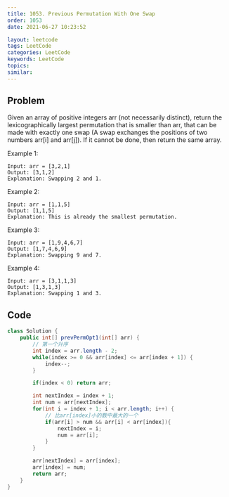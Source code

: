 ```yaml
---
title: 1053. Previous Permutation With One Swap
order: 1053
date: 2021-06-27 10:23:52

layout: leetcode
tags: LeetCode
categories: LeetCode
keywords: LeetCode
topics:
similar:
---
```


## Problem

Given an array of positive integers arr (not necessarily distinct), return the lexicographically largest permutation that is smaller than arr, that can be made with exactly one swap (A swap exchanges the positions of two numbers arr[i] and arr[j]). If it cannot be done, then return the same array.

Example 1:

```
Input: arr = [3,2,1]
Output: [3,1,2]
Explanation: Swapping 2 and 1.
```

Example 2:

```
Input: arr = [1,1,5]
Output: [1,1,5]
Explanation: This is already the smallest permutation.
```

Example 3:

```
Input: arr = [1,9,4,6,7]
Output: [1,7,4,6,9]
Explanation: Swapping 9 and 7.
```

Example 4:

```
Input: arr = [3,1,1,3]
Output: [1,3,1,3]
Explanation: Swapping 1 and 3.
```

## Code

```java
class Solution {
    public int[] prevPermOpt1(int[] arr) {
        // 第一个升序
        int index = arr.length - 2;
        while(index >= 0 && arr[index] <= arr[index + 1]) {
            index--;
        }

        if(index < 0) return arr;

        int nextIndex = index + 1;
        int num = arr[nextIndex];
        for(int i = index + 1; i < arr.length; i++) {
            // 比arr[index]小的数中最大的一个
            if(arr[i] > num && arr[i] < arr[index]){
                nextIndex = i;
                num = arr[i];
            }
        }

        arr[nextIndex] = arr[index];
        arr[index] = num;
        return arr;
    }
}
```
